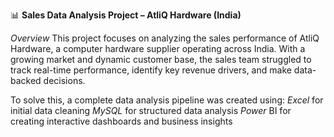 📊 **Sales Data Analysis Project – AtliQ Hardware (India)**

*Overview*
This project focuses on analyzing the sales performance of AtliQ Hardware, a computer hardware supplier operating across India. With a growing market and dynamic customer base, the sales team struggled to track real-time performance, identify key revenue drivers, and make data-backed decisions.

To solve this, a complete data analysis pipeline was created using:
*Excel* for initial data cleaning
*MySQL* for structured data analysis
*Power* BI for creating interactive dashboards and business insights

